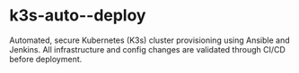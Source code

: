 # k3s-auto--deploy
Automated, secure Kubernetes (K3s) cluster provisioning using Ansible and Jenkins. All infrastructure and config changes are validated through CI/CD before deployment.
